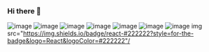 ### Hi there 👋
![image](https://github.com/vlad-burthev/vlad-burthev/assets/78907710/185482f1-b979-42e0-b373-f86c2e4e4d7c) ![image](https://github.com/vlad-burthev/vlad-burthev/assets/78907710/2633bdc1-c039-4f41-8618-5d337508edae) ![image](https://github.com/vlad-burthev/vlad-burthev/assets/78907710/bd8e3ca9-d5da-44ca-8e07-534ad279781a) ![image](https://github.com/vlad-burthev/vlad-burthev/assets/78907710/1ffb1b19-17fb-4329-a965-7061f128549d) ![image](https://github.com/vlad-burthev/vlad-burthev/assets/78907710/0c701f76-9801-44c0-9650-14f159839a3f)
![image](https://github.com/vlad-burthev/vlad-burthev/assets/78907710/e456c0d0-dee5-4a17-bacd-f097335f5eef) ![image](https://github.com/vlad-burthev/vlad-burthev/assets/78907710/50b55a32-4eb1-4b19-8b86-f1d07a5e39e6)
img src="https://img.shields.io/badge/react-#222222?style=for-the-badge&logo=React&logoColor=#222222"/


<!--
**vlad-burthev/vlad-burthev** is a ✨ _special_ ✨ repository because its `README.md` (this file) appears on your GitHub profile.

Here are some ideas to get you started:

- 🔭 I’m currently working on ...
- 🌱 I’m currently learning ...
- 👯 I’m looking to collaborate on ...
- 🤔 I’m looking for help with ...
- 💬 Ask me about ...
- 📫 How to reach me: ...
- 😄 Pronouns: ...
- ⚡ Fun fact: ...
-->

